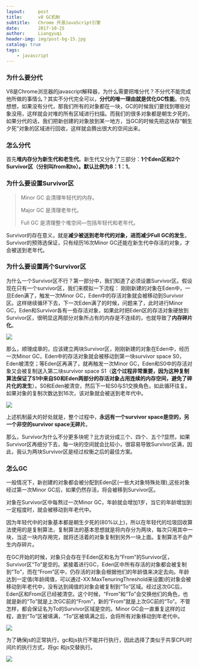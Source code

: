 ```yaml
---
layout:     post
title:      v8 GC机制
subtitle:   Chrome 开源JavaScript引擎
date:       2017-10-25
author:     Liangyuqi
header-img: img/post-bg-15.jpg
catalog: true
tags:
    - javascript
---
```


### 为什么要分代
V8是Chrome浏览器的javascript解释器，为什么需要把堆分代？不分代不能完成他所做的事情么？其实不分代完全可以，**分代的唯一理由就是优化GC性能**。你先想想，如果没有分代，那我们所有的对象都在一块，GC的时候我们要找到哪些对象没用，这样就会对堆的所有区域进行扫描。而我们的很多对象都是朝生夕死的，如果分代的话，我们把新创建的对象放到某一地方，当GC的时候先把这块存“朝生夕死”对象的区域进行回收，这样就会腾出很大的空间出来。

 


### 怎么分代
首先**堆内存分为新生代和老生代**。新生代又分为了三部分：**1个Eden区和2个Survivor区（分别叫from和to）。默认比例为8：1：1**。

 


### 为什么要设置Survivor区
> Minor GC 会清理年轻代的内存。
> 
> Major GC 是清理老年代。
>
>Full GC 是清理整个堆空间—包括年轻代和老年代。

Survivor的存在意义，就是**减少被送到老年代的对象，进而减少Full GC的发生**，Survivor的预筛选保证，只有经历16次Minor GC还能在新生代中存活的对象，才会被送到老年代。

 
### 为什么要设置两个Survivor区

为什么一个Survivor区不行？第一部分中，我们知道了必须设置Survivor区。假设现在只有一个survivor区，我们来模拟一下流程： 
刚刚新建的对象在Eden中，一旦Eden满了，触发一次Minor GC，Eden中的存活对象就会被移动到Survivor区。这样继续循环下去，下一次Eden满了的时候，问题来了，此时进行Minor GC，Eden和Survivor各有一些存活对象，如果此时把Eden区的存活对象硬放到Survivor区，很明显这两部分对象所占有的内存是不连续的，也就导致了**内存碎片化**。 

![](http://p2dx9kmbw.bkt.clouddn.com/26)

那么，顺理成章的，应该建立两块Survivor区，刚刚新建的对象在Eden中，经历一次Minor GC，Eden中的存活对象就会被移动到第一块survivor space S0，Eden被清空；等Eden区再满了，就再触发一次Minor GC，Eden和S0中的存活对象又会被复制送入第二块survivor space S1（**这个过程非常重要，因为这种复制算法保证了S1中来自S0和Eden两部分的存活对象占用连续的内存空间，避免了碎片化的发生**）。S0和Eden被清空，然后下一轮S0与S1交换角色，如此循环往复。如果对象的复制次数达到16次，该对象就会被送到老年代中。

![](http://p2dx9kmbw.bkt.clouddn.com/27)
 
上述机制最大的好处就是，整个过程中，**永远有一个survivor space是空的，另一个非空的survivor space无碎片**。

那么，Survivor为什么不分更多块呢？比方说分成三个、四个、五个?显然，如果Survivor区再细分下去，每一块的空间就会比较小，很容易导致Survivor区满，因此，我认为两块Survivor区是经过权衡之后的最佳方案。

### 怎么GC

一般情况下，新创建的对象都会被分配到Eden区(一些大对象特殊处理),这些对象经过第一次Minor GC后，如果仍然存活，将会被移到Survivor区。

对象在Survivor区中每熬过一次Minor GC，年龄就会增加1岁，当它的年龄增加到一定程度时，就会被移动到年老代中。

因为年轻代中的对象基本都是朝生夕死的(80%以上)，所以在年轻代的垃圾回收算法使用的是复制算法，复制算法的基本思想就是将内存分为两块，每次只用其中一块，当这一块内存用完，就将还活着的对象复制到另外一块上面。复制算法不会产生内存碎片。

在GC开始的时候，对象只会存在于Eden区和名为“From”的Survivor区，Survivor区“To”是空的。紧接着进行GC，Eden区中所有存活的对象都会被复制到“To”，而在“From”区中，仍存活的对象会根据他们的年龄值来决定去向。年龄达到一定值(年龄阈值，可以通过-XX:MaxTenuringThreshold来设置)的对象会被移动到年老代中，没有达到阈值的对象会被复制到“To”区域。经过这次GC后，Eden区和From区已经被清空。这个时候，“From”和“To”会交换他们的角色，也就是新的“To”就是上次GC前的“From”，新的“From”就是上次GC前的“To”。不管怎样，都会保证名为To的Survivor区域是空的。Minor GC会一直重复这样的过程，直到“To”区被填满，“To”区被填满之后，会将所有对象移动到年老代中。

![](http://p2dx9kmbw.bkt.clouddn.com/28.png)

为了确保js的正常执行，gc和js执行不能并行执行，因此选择了类似于共享CPU时间片的执行方式，将gc 和js交替执行。

![](http://p2dx9kmbw.bkt.clouddn.com/29.png)
